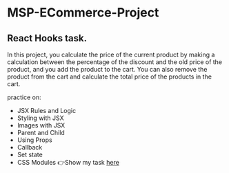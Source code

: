 # MSP-ECommerce-Project
## React Hooks task.

In this project, you calculate the price of the current product by making a calculation between the percentage of the discount and the old price of the product, and you add the product to the cart. You can also remove the product from the cart and calculate the total price of the products in the cart.

practice on:
- JSX Rules and Logic
- Styling with JSX
- Images with JSX
- Parent and Child
- Using Props
- Callback
- Set state
- CSS Modules
👉Show my task [here]([https://xxxx.repl.co/](https://msp-ecommerce-project.toqaosama.repl.co)https://msp-ecommerce-project.toqaosama.repl.co)
